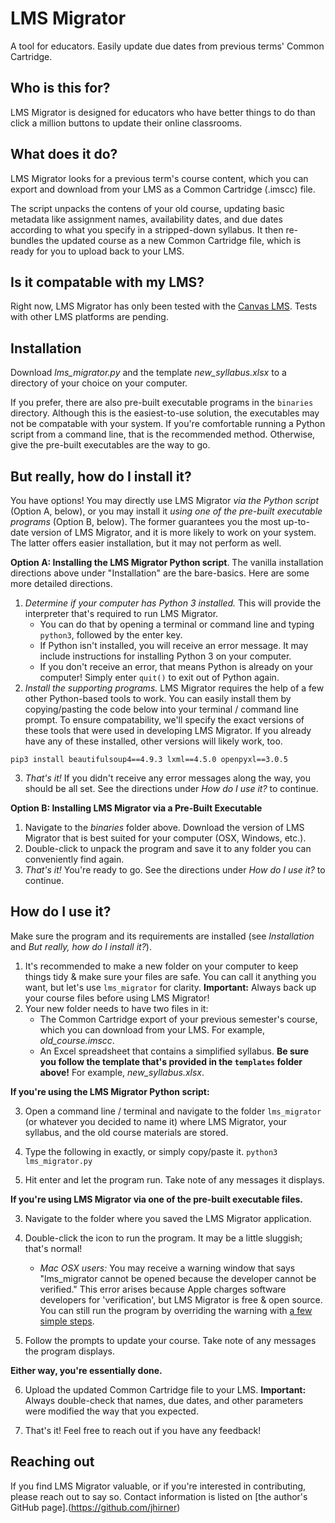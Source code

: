 # LMS Migrator
A tool for educators. Easily update due dates from previous terms' Common Cartridge.

## Who is this for?
LMS Migrator is designed for educators who have better things to do than click a million buttons to update their online classrooms.

## What does it do?
LMS Migrator looks for a previous term's course content, which you can export and download from your LMS as a Common Cartridge (.imscc) file.

The script unpacks the contens of your old course, updating basic metadata like assignment names, availability dates, and due dates according to what you specify in a stripped-down syllabus. It then re-bundles the updated course as a new Common Cartridge file, which is ready for you to upload back to your LMS.

## Is it compatable with my LMS?
Right now, LMS Migrator has only been tested with the [Canvas LMS](https://www.instructure.com/canvas/). Tests with other LMS platforms are pending.

## Installation
Download *lms_migrator.py* and the template *new_syllabus.xlsx* to a directory of your choice on your computer. 

If you prefer, there are also pre-built executable programs in the `binaries` directory. Although this is the easiest-to-use solution, the executables may not be compatable with your system. If you're comfortable running a Python script from a command line, that is the recommended method. Otherwise, give the pre-built executables are the way to go.

## But really, how do I install it?
You have options! You may directly use LMS Migrator *via the Python script* (Option A, below), or you may install it *using one of the pre-built executable programs* (Option B, below). The former guarantees you the most up-to-date version of LMS Migrator, and it is more likely to work on your system. The latter offers easier installation, but it may not perform as well.

**Option A: Installing the LMS Migrator Python script**. The vanilla installation directions above under "Installation" are the bare-basics. Here are some more detailed directions.

1. *Determine if your computer has Python 3 installed.* This will provide the interpreter that's required to run LMS Migrator.
	* You can do that by opening a terminal or command line and typing `python3`, followed by the enter key.
	* If Python isn't installed, you will receive an error message. It may include instructions for installing Python 3 on your computer.
	* If you don't receive an error, that means Python is already on your computer! Simply enter `quit()` to exit out of Python again.
2. *Install the supporting programs.* LMS Migrator requires the help of a few other Python-based tools to work. You can easily install them by copying/pasting the code below into your terminal / command line prompt. To ensure compatability, we'll specify the exact versions of these tools that were used in developing LMS Migrator. If you already have any of these installed, other versions will likely work, too.
```
pip3 install beautifulsoup4==4.9.3 lxml==4.5.0 openpyxl==3.0.5
```
3. *That's it!* If you didn't receive any error messages along the way, you should be all set. See the directions under *How do I use it?* to continue.

**Option B: Installing LMS Migrator via a Pre-Built Executable**
1. Navigate to the *binaries* folder above. Download the version of LMS Migrator that is best suited for your computer (OSX, Windows, etc.).
2. Double-click to unpack the program and save it to any folder you can conveniently find again.
2. *That's it!* You're ready to go. See the directions under *How do I use it?* to continue.

## How do I use it?
Make sure the program and its requirements are installed (see *Installation* and *But really, how do I install it?*).
1. It's recommended to make a new folder on your computer to keep things tidy & make sure your files are safe. You can call it anything you want, but let's use `lms_migrator` for clarity. **Important:** Always back up your course files before using LMS Migrator!
2. Your new folder needs to have two files in it:
	* The Common Cartridge export of your previous semester's course, which you can download from your LMS. For example, *old_course.imscc*.
	* An Excel spreadsheet that contains a simplified syllabus. **Be sure you follow the template that's provided in the `templates` folder above!** For example, *new_syllabus.xlsx*.

**If you're using the LMS Migrator Python script:**

3. Open a command line / terminal and navigate to the folder `lms_migrator` (or whatever you decided to name it) where LMS Migrator, your syllabus, and the old course materials are stored.

4. Type the following in exactly, or simply copy/paste it. `python3 lms_migrator.py`

5. Hit enter and let the program run. Take note of any messages it displays.

**If you're using LMS Migrator via one of the pre-built executable files.**

3. Navigate to the folder where you saved the LMS Migrator application.

4. Double-click the icon to run the program. It may be a little sluggish; that's normal!
	* *Mac OSX users:* You may receive a warning window that says "lms_migrator cannot be opened because the developer cannot be verified." This error arises because Apple charges software developers for 'verification', but LMS Migrator is free & open source. You can still run the program by overriding the warning with [a few simple steps](https://support.apple.com/en-za/guide/mac-help/mh40616/mac).

5. Follow the prompts to update your course. Take note of any messages the program displays.

**Either way, you're essentially done.**

6. Upload the updated Common Cartridge file to your LMS. **Important:** Always double-check that names, due dates, and other parameters were modified the way that you expected.

7. That's it! Feel free to reach out if you have any feedback!

## Reaching out
If you find LMS Migrator valuable, or if you're interested in contributing, please reach out to say so. Contact information is listed on [the author's GitHub page].(https://github.com/jhirner)
